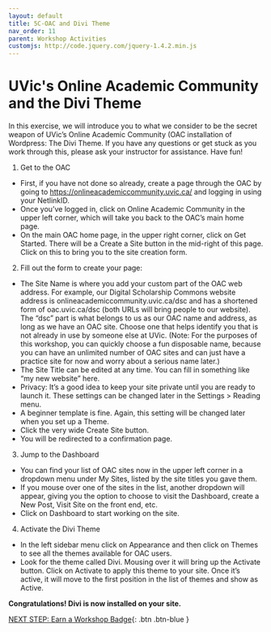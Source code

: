 ```yaml
---
layout: default
title: 5C-OAC and Divi Theme
nav_order: 11
parent: Workshop Activities
customjs: http://code.jquery.com/jquery-1.4.2.min.js
---
```

# UVic's Online Academic Community and the Divi Theme

In this exercise, we will introduce you to what we consider to be the secret weapon of UVic’s Online Academic Community (OAC installation of Wordpress: The Divi Theme.  If you have any questions or get stuck as you work through this, please ask your instructor for assistance. Have fun!

1. Get to the OAC
  - First, if you have not done so already, create a page through the OAC by going to https://onlineacademiccommunity.uvic.ca/ and logging in using your NetlinkID. 
  - Once you’ve logged in, click on Online Academic Community in the upper left corner, which will take you back to the OAC’s main home page. 
  - On the main OAC home page, in the upper right corner, click on Get Started. There will be a Create a Site button in the mid-right of this page. Click on this to bring you to the site creation form.

2. Fill out the form to create your page:
  - The Site Name is where you add your custom part of the OAC web address. For example, our Digital Scholarship Commons website address is onlineacademiccommunity.uvic.ca/dsc and has a shortened form of oac.uvic.ca/dsc (both URLs will bring people to our website). The “dsc” part is what belongs to us as our OAC name and address, as long as we have an OAC site. Choose one that helps identify you that is not already in use by someone else at UVic. (Note: For the purposes of this workshop, you can quickly choose a fun disposable name, because you can have an unlimited number of OAC sites and can just have a practice site for now and worry about a serious name later.)
  - The Site Title can be edited at any time. You can fill in something like “my new website” here. 
  - Privacy: It’s a good idea to keep your site private until you are ready to launch it. These settings can be changed later in the Settings > Reading menu.
  - A beginner template is fine. Again, this setting will be changed later when you set up a Theme.
  - Click the very wide Create Site button.
  - You will be redirected to a confirmation page.

3. Jump to the Dashboard
  - You can find your list of OAC sites now in the upper left corner in a dropdown menu under My Sites, listed by the site titles you gave them. 
  - If you mouse over one of the sites in the list, another dropdown will appear, giving you the option to choose to visit the Dashboard, create a New Post, Visit Site on the front end, etc. 
  - Click on Dashboard to start working on the site.

4. Activate the Divi Theme
  - In the left sidebar menu click on Appearance and then click on Themes to see all the themes available for OAC users. 
  - Look for the theme called Divi. Mousing over it will bring up the Activate button. Click on Activate to apply this theme to your site. Once it’s active, it will move to the first position in the list of themes and show as Active.

**Congratulations! Divi is now installed on your site.** 


<script>  

    function toggle(input) {
        var x = document.getElementById(input);
        if (x.style.display === "none") {
            x.style.display = "block";
        } else {
            x.style.display = "none";
        }
    }
</script>



[NEXT STEP: Earn a Workshop Badge](informal-credentials.html){: .btn .btn-blue }
